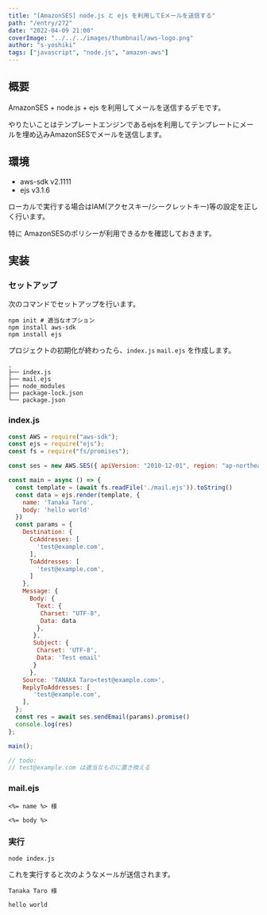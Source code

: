 ```yaml
---
title: "[AmazonSES] node.js と ejs を利用してEメールを送信する"
path: "/entry/272"
date: "2022-04-09 21:00"
coverImage: "../../../images/thumbnail/aws-logo.png"
author: "s-yoshiki"
tags: ["javascript", "node.js", "amazon-aws"]
---
```


## 概要

AmazonSES + node.js + ejs を利用してメールを送信するデモです。

やりたいことはテンプレートエンジンであるejsを利用してテンプレートにメールを埋め込みAmazonSESでメールを送信します。

## 環境

- aws-sdk v2.1111
- ejs v3.1.6

ローカルで実行する場合はIAM(アクセスキー/シークレットキー)等の設定を正しく行います。

特に AmazonSESのポリシーが利用できるかを確認しておきます。

## 実装

### セットアップ

次のコマンドでセットアップを行います。

```shell
npm init # 適当なオプション
npm install aws-sdk
npm install ejs
```

プロジェクトの初期化が終わったら、`index.js` `mail.ejs` を作成します。

```
.
├── index.js
├── mail.ejs
├── node_modules
├── package-lock.json
└── package.json
```

### index.js

```js
const AWS = require("aws-sdk");
const ejs = require("ejs");
const fs = require("fs/promises");

const ses = new AWS.SES({ apiVersion: "2010-12-01", region: "ap-northeast-1" });

const main = async () => {
  const template = (await fs.readFile('./mail.ejs')).toString()
  const data = ejs.render(template, {
    name: 'Tanaka Taro',
    body: 'hello world'
  })
  const params = {
    Destination: {
      CcAddresses: [
        'test@example.com',
      ],
      ToAddresses: [
        'test@example.com',
      ]
    },
    Message: {
      Body: {
        Text: {
         Charset: "UTF-8",
         Data: data
        },
       },
       Subject: {
        Charset: 'UTF-8',
        Data: 'Test email'
       }
      },
    Source: 'TANAKA Taro<test@example.com>',
    ReplyToAddresses: [
       'test@example.com',
    ],
  };
  const res = await ses.sendEmail(params).promise()
  console.log(res)
};

main();

// todo:
// test@example.com は適当なものに置き換える
```

### mail.ejs

```
<%= name %> 様

<%= body %>
```

### 実行

```
node index.js
```

これを実行すると次のようなメールが送信されます。

```
Tanaka Taro 様

hello world
```